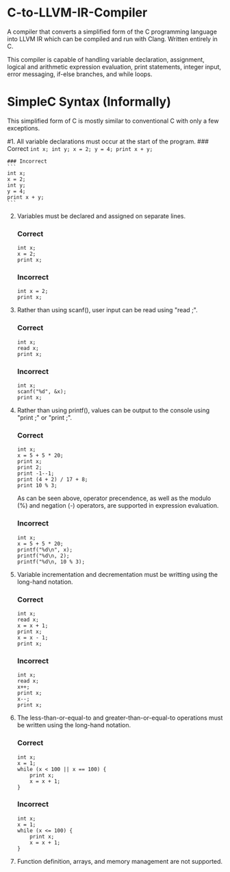 # C-to-LLVM-IR-Compiler
A compiler that converts a simplified form of the C programming language into LLVM IR which can be compiled and run with Clang. Written entirely in C.

This compiler is capable of handling variable declaration, assignment, logical and arithmetic expression evaluation, print statements, integer input, error messaging, if-else branches, and while loops.

# SimpleC Syntax (Informally)
This simplified form of C is mostly similar to conventional C with only a few exceptions.

#1.	All variable declarations must occur at the start of the program.
	### Correct
	```
	int x;
	int y;
	x = 2;
	y = 4;
	print x + y;
	```

	### Incorrect
	```
	int x;
	x = 2;
	int y;
	y = 4;
	print x + y;
	```
2.	Variables must be declared and assigned on separate lines.
	### Correct
	```
	int x;
	x = 2;
	print x;
	```
	
	### Incorrect
	```
	int x = 2;
	print x;
	```
3.	Rather than using scanf(), user input can be read using "read <variable name>;".
	### Correct
	```
	int x;
	read x;
	print x;
	```
	
	### Incorrect
	```
	int x;
	scanf("%d", &x);
	print x;
	```
4.	Rather than using printf(), values can be output to the console using "print <variable name>;" or "print <numerical expression>;".
	### Correct
	```
	int x;
	x = 5 + 5 * 20;
	print x;
	print 2;
	print -1--1;
	print (4 + 2) / 17 + 8;
	print 10 % 3;
	```
	As can be seen above, operator precendence, as well as the modulo (%) and negation (-) operators, are supported in expression evaluation.
	
	### Incorrect
	```
	int x;
	x = 5 + 5 * 20;
	printf("%d\n", x);
	printf("%d\n, 2);
	printf("%d\n, 10 % 3);
	```
5.	Variable incrementation and decrementation must be writting using the long-hand notation.
	### Correct
	```
	int x;
	read x;
	x = x + 1;
	print x;
	x = x - 1;
	print x;
	```
	
	### Incorrect
	```
	int x;
	read x;
	x++;
	print x;
	x--;
	print x;
	```
6.	The less-than-or-equal-to and greater-than-or-equal-to operations must be written using the long-hand notation.
	### Correct
	```
	int x;
	x = 1;
	while (x < 100 || x == 100) {
		print x;
		x = x + 1;
	}
	```

	### Incorrect
	```
	int x;
	x = 1;
	while (x <= 100) {
		print x;
		x = x + 1;
	}
	```
7.	Function definition, arrays, and memory management are not supported.
